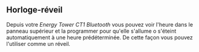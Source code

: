 ## Horloge-réveil

Depuis votre *Energy Tower CT1 Bluetooth* vous pouvez voir l'heure dans le panneau supérieur et la programmer pour qu'elle s'allume o s'éteint automatiquement à une heure prédéterminée. De cette façon vous pouvez l'utiliser comme un réveil.


